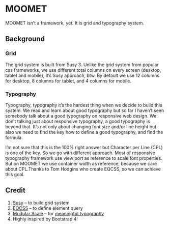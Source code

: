 # MOOMET

MOOMET isn’t a  framework, yet. It is grid and typography system. 

## Background

### Grid
The grid system is built from Susy 3. Unlike the grid system from popular css frameworks, we use different total columns on every screen (desktop, tablet and mobile), it’s Susy approach, btw. By default we use 12 columns for desktop, 8 columns for tablet, and 4 columns for mobile.

### Typography
Typography, typography it’s the hardest thing when we decide to build this system. We read and learn about good typography but so far I haven’t seen somebody talk about a good typography on responsive web design. We don’t talking just about responsive typography, a good typography is beyond that. It’s not only about changing font size and/or line height but also we need to find the key how to define a good typography, and find the formula.

I’m not sure that this is the 100% right answer but Character per Line (CPL) is one of the key. So we go with different approach. Most of responsive typography framework use view port as reference to scale font properties. But on MOOMET we use container width as reference, because we care about CPL.Thanks to Tom Hodgins who create EQCSS, so we can achieve this goal.

## Credit
1. [Susy](http://susy.oddbird.net/) – to build grid system
2. [EQCSS](http://elementqueries.com/) – to define element query
3. [Modular Scale](modularscale.com) – 	for [meaningful typography](https://alistapart.com/article/more-meaningful-typography)
4. Highly inspired by Bootstrap 4!